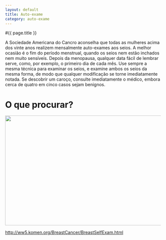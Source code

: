 ```yaml
---
layout: default
title: Auto-exame
category: auto-exame
---
```


#{{ page.title }}

<p>A Sociedade Americana do Cancro aconselha que todas as mulheres acima dos vinte anos realizem mensalmente auto-exames aos seios. A melhor ocasião é o fim do período menstrual, quando os seios nem estão inchados nem muito sensíveis. Depois da menopausa, qualquer data fácil de lembrar serve, como, por exemplo, o primeiro dia de cada mês. Use sempre a mesma técnica para examinar os seios, e examine ambos os seios da mesma forma, de modo que qualquer modificação se torne imediatamente notada. Se descobrir um caroço, consulte imediatamente o médico, embora cerca de quatro em cinco casos sejam benignos.</p> 
    <h1>O que procurar?</h1> 

<img src="http://www.cancrodamama.com/wp-content/uploads/2011/06/o-que-procurar.jpg" alt="" title="o-que-procurar" width="558" height="355" class="alignnone size-full wp-image-70" />

http://ww5.komen.org/BreastCancer/BreastSelfExam.html
